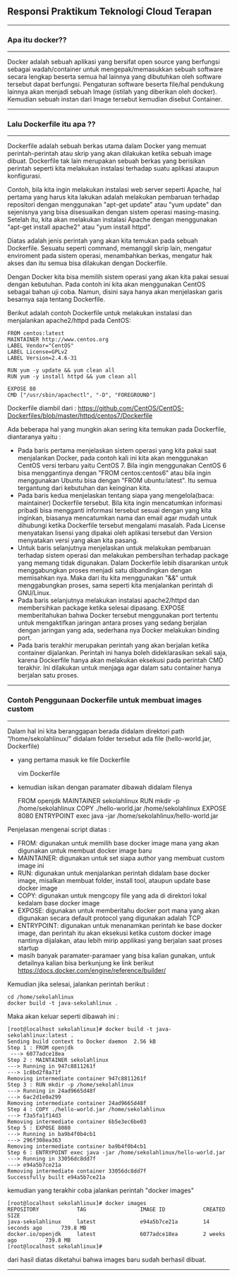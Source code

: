 ## Responsi Praktikum Teknologi Cloud Terapan
----

### Apa itu docker??
---

Docker adalah sebuah aplikasi yang bersifat open source yang berfungsi sebagai wadah/container untuk mengepak/memasukkan sebuah software secara lengkap beserta semua hal lainnya yang dibutuhkan oleh software tersebut dapat berfungsi. Pengaturan software beserta file/hal pendukung lainnya akan menjadi sebuah Image (istilah yang diberikan oleh docker). Kemudian sebuah instan dari Image tersebut kemudian disebut Container.

---

### Lalu Dockerfile itu apa ??
---

Dockerfile adalah sebuah berkas utama dalam Docker yang memuat perintah-perintah atau skrip yang akan dilakukan ketika sebuah image dibuat. 
Dockerfile tak lain merupakan sebuah berkas yang berisikan perintah seperti kita melakukan instalasi terhadap suatu aplikasi ataupun konfigurasi.

Contoh, bila kita ingin melakukan instalasi web server seperti Apache, hal pertama yang harus kita lakukan adalah melakukan pembaruan terhadap repositori dengan menggunakan "apt-get update" atau "yum update" dan sejenisnya yang bisa disesuaikan dengan sistem operasi masing-masing. Setelah itu, kita akan melakukan instalasi Apache dengan menggunakan "apt-get install apache2" atau "yum install httpd".

Diatas adalah jenis perintah yang akan kita temukan pada sebuah Dockerfile. Sesuatu seperti command, memanggil skrip lain, mengatur enviroment pada sistem operasi, menambahkan berkas, mengatur hak akses dan itu semua bisa dilakukan dengan Dockerfile.

Dengan Docker kita bisa memilih sistem operasi yang akan kita pakai sesuai dengan kebutuhan. Pada contoh ini kita akan menggunakan CentOS sebagai bahan uji coba. Namun, disini saya hanya akan menjelaskan garis besarnya saja tentang Dockerfile. 

Berikut adalah contoh Dockerfile untuk melakukan instalasi dan menjalankan apache2/httpd pada CentOS:

    FROM centos:latest
    MAINTAINER http://www.centos.org
    LABEL Vendor="CentOS"
    LABEL License=GPLv2
    LABEL Version=2.4.6-31

    RUN yum -y update && yum clean all
    RUN yum -y install httpd && yum clean all

    EXPOSE 80
    CMD ["/usr/sbin/apachectl", "-D", "FOREGROUND"]

Dockerfile diambil dari : https://github.com/CentOS/CentOS-Dockerfiles/blob/master/httpd/centos7/Dockerfile

Ada beberapa hal yang mungkin akan sering kita temukan pada Dockerfile, diantaranya yaitu :
- Pada baris pertama menjelaskan sistem operasi yang kita pakai saat menjalankan Docker, pada contoh kali ini kita akan menggunakan CentOS versi terbaru yaitu CentOS 7. Bila ingin menggunakan CentOS 6 bisa menggantinya dengan "FROM centos:centos6" atau bila ingin menggunakan Ubuntu bisa dengan "FROM ubuntu:latest". Itu semua tergantung dari kebutuhan dan keinginan kita.
- Pada baris kedua menjelaskan tentang siapa yang mengelola(baca: maintainer) Dockerfile tersebut. Bila kita ingin mencatumkan informasi pribadi bisa mengganti informasi tersebut sesuai dengan yang kita inginkan, biasanya mencatumkan nama dan email agar mudah untuk dihubungi ketika Dockerfile tersebut mengalami masalah. Pada License menyatakan lisensi yang dipakai oleh aplikasi tersebut dan Version menyatakan versi yang akan kita pasang.
- Untuk baris selanjutnya menjelaskan untuk melakukan pembaruan terhadap sistem operasi dan melakukan pembersihan terhadap package yang memang tidak digunakan. Dalam Dockerfile lebih disarankan untuk menggabungkan proses menjadi satu dibandingkan dengan memisahkan nya. Maka dari itu kita menggunakan "&&" untuk menggabungkan proses, sama seperti kita menjalankan perintah di GNU/Linux. 
- Pada baris selanjutnya melakukan instalasi apache2/httpd dan membersihkan package ketika selesai dipasang. EXPOSE memberitahukan bahwa Docker tersebut menggunakan port tertentu untuk mengaktifkan jaringan antara proses yang sedang berjalan dengan jaringan yang ada, sederhana nya Docker melakukan binding port.
- Pada baris terakhir merupakan perintah yang akan berjalan ketika container dijalankan. Perintah ini hanya boleh dideklarasikan sekali saja, karena Dockerfile hanya akan melakukan eksekusi pada perintah CMD terakhir. Ini dilakukan untuk menjaga agar dalam satu container hanya berjalan satu proses.

---

### Contoh Penggunaan Dockerfile untuk membuat images custom
---

Dalam hal ini kita beranggapan berada didalam direktori path “/home/sekolahlinux/” didalam folder tersebut ada file (hello-world.jar, Dockerfile)

- yang pertama masuk ke file Dockerfile
    
    vim Dockerfile

- kemudian isikan dengan paramater dibawah didalam filenya

    FROM openjdk
    MAINTAINER sekolahlinux
    RUN mkdir -p /home/sekolahlinux
    COPY ./hello-world.jar /home/sekolahlinux
    EXPOSE 8080
    ENTRYPOINT exec java -jar /home/sekolahlinux/hello-world.jar

Penjelasan mengenai script diatas :

- FROM: digunakan untuk memilih base docker image mana yang akan digunakan untuk membuat docker image baru
- MAINTAINER: digunakan untuk set siapa author yang membuat custom image ini
- RUN: digunakan untuk menjalankan perintah didalam base docker image, misalkan membuat folder, install tool, ataupun update base docker image
- COPY: digunakan untuk mengcopy file yang ada di direktori lokal kedalam base docker image
- EXPOSE: digunakan untuk memberitahu docker port mana yang akan digunakan secara default protocol yang digunakan adalah TCP
- ENTRYPOINT: digunakan untuk menanamkan perintah ke base docker image, dan perintah itu akan eksekusi ketika custom docker image nantinya dijalakan, atau lebih mirip applikasi yang berjalan saat proses startup
- masih banyak paramater-paramaer yang bisa kalian gunakan, untuk detailnya kalian bisa berkunjung ke link berikut https://docs.docker.com/engine/reference/builder/

Kemudian jika selesai, jalankan perintah berikut :

    cd /home/sekolahlinux
    docker build -t java-sekolahlinux .

Maka akan keluar seperti dibawah ini :

    [root@localhost sekolahlinux]# docker build -t java-sekolahlinux:latest .
    Sending build context to Docker daemon  2.56 kB
    Step 1 : FROM openjdk
     ---> 6077adce18ea
    Step 2 : MAINTAINER sekolahlinux
    ---> Running in 947c8811261f
    ---> 1c8bd2f8a71f
    Removing intermediate container 947c8811261f
    Step 3 : RUN mkdir -p /home/sekolahlinux
    ---> Running in 24ad9665d48f
    ---> 6ac2d1e0a299
    Removing intermediate container 24ad9665d48f
    Step 4 : COPY ./hello-world.jar /home/sekolahlinux
    ---> f3a5fa1f14d3
    Removing intermediate container 6b5e3ec6be03
    Step 5 : EXPOSE 8080
    ---> Running in ba9b4f0b4cb1
    ---> 296f308ea363
    Removing intermediate container ba9b4f0b4cb1
    Step 6 : ENTRYPOINT exec java -jar /home/sekolahlinux/hello-world.jar
    ---> Running in 33056dc8dd7f
    ---> e94a5b7ce21a
    Removing intermediate container 33056dc8dd7f
    Successfully built e94a5b7ce21a

kemudian yang terakhir coba jalankan perintah "docker images"

    [root@localhost sekolahlinux]# docker images
    REPOSITORY            TAG                 IMAGE ID            CREATED             SIZE
    java-sekolahlinux     latest              e94a5b7ce21a        14 seconds ago      739.8 MB
    docker.io/openjdk     latest              6077adce18ea        2 weeks ago         739.8 MB
    [root@localhost sekolahlinux]#

dari hasil diatas diketahui bahwa images baru sudah berhasil dibuat. 

--- 






 
